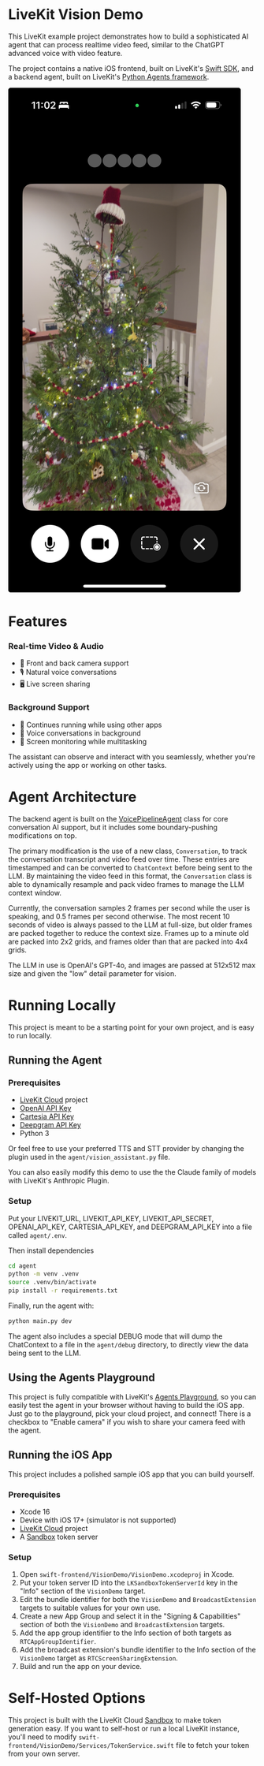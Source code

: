 # LiveKit Vision Demo

This LiveKit example project demonstrates how to build a sophisticated AI agent that can process realtime video feed, similar to the ChatGPT advanced voice with video feature.

The project contains a native iOS frontend, built on LiveKit's [Swift SDK](https://github.com/livekit/client-sdk-swift), and a backend agent, built on LiveKit's [Python Agents framework](https://github.com/livekit/agents).

![app screenshot](screenshot.png)

# Features

### Real-time Video & Audio
- 📱 Front and back camera support
- 🎙️ Natural voice conversations
- 🖥️ Live screen sharing

### Background Support
- 🔄 Continues running while using other apps
- 💬 Voice conversations in background
- 👀 Screen monitoring while multitasking

The assistant can observe and interact with you seamlessly, whether you're actively using the app or working on other tasks.


# Agent Architecture

The backend agent is built on the [VoicePipelineAgent](https://docs.livekit.io/agents/voice-agent/voice-pipeline/) class for core conversation AI support, but it includes some boundary-pushing modifications on top.

The primary modification is the use of a new class, `Conversation`, to track the conversation transcript and video feed over time. These entries are timestamped and can be converted to `ChatContext` before being sent to the LLM. By maintaining the video feed in this format, the `Conversation` class is able to dynamically resample and pack video frames to manage the LLM context window.

Currently, the conversation samples 2 frames per second while the user is speaking, and 0.5 frames per second otherwise. The most recent 10 seconds of video is always passed to the LLM at full-size, but older frames are packed together to reduce the context size.  Frames up to a minute old are packed into 2x2 grids, and frames older than that are packed into 4x4 grids.

The LLM in use is OpenAI's GPT-4o, and images are passed at 512x512 max size and given the "low" detail parameter for vision.

# Running Locally

This project is meant to be a starting point for your own project, and is easy to run locally.

## Running the Agent

### Prerequisites

- [LiveKit Cloud](https://cloud.livekit.io) project
- [OpenAI API Key](https://platform.openai.com/api-keys)
- [Cartesia API Key](https://cartesia.ai/api-keys)
- [Deepgram API Key](https://developers.deepgram.com/api-keys)
- Python 3

Or feel free to use your preferred TTS and STT provider by changing the plugin used in the `agent/vision_assistant.py` file. 

You can also easily modify this demo to use the the Claude family of models with LiveKit's Anthropic Plugin.

### Setup

Put your LIVEKIT_URL, LIVEKIT_API_KEY, LIVEKIT_API_SECRET, OPENAI_API_KEY, CARTESIA_API_KEY, and DEEPGRAM_API_KEY into a file called `agent/.env`.

Then install dependencies

```bash
cd agent
python -m venv .venv
source .venv/bin/activate
pip install -r requirements.txt
```

Finally, run the agent with:

```bash
python main.py dev
```

The agent also includes a special DEBUG mode that will dump the ChatContext to a file in the `agent/debug` directory, to directly view the data being sent to the LLM.

## Using the Agents Playground

This project is fully compatible with LiveKit's [Agents Playground](https://agents-playground.livekit.io), so you can easily test the agent in your browser without having to build the iOS app. Just go to the playground, pick your cloud project, and connect! There is a checkbox to "Enable camera" if you wish to share your camera feed with the agent.

## Running the iOS App

This project includes a polished sample iOS app that you can build yourself.

### Prerequisites

- Xcode 16
- Device with iOS 17+ (simulator is not supported)
- [LiveKit Cloud](https://cloud.livekit.io) project
- A [Sandbox](https://docs.livekit.io/cloud/sandbox/) token server

### Setup

1. Open `swift-frontend/VisionDemo/VisionDemo.xcodeproj` in Xcode.
2. Put your token server ID into the `LKSandboxTokenServerId` key in the "Info" section of the `VisionDemo` target.
3. Edit the bundle identifier for both the `VisionDemo` and `BroadcastExtension` targets to suitable values for your own use.
4. Create a new App Group and select it in the "Signing & Capabilities" section of both the `VisionDemo` and `BroadcastExtension` targets.
5. Add the app group identifier to the Info section of both targets as `RTCAppGroupIdentifier`.
6. Add the broadcast extension's bundle identifier to the Info section of the `VisionDemo` target as `RTCScreenSharingExtension`.
7. Build and run the app on your device.

# Self-Hosted Options

This project is built with the LiveKit Cloud [Sandbox](https://docs.livekit.io/cloud/sandbox/) to make token generation easy. If you want to self-host or run a local LiveKit instance, you'll need to modify `swift-frontend/VisionDemo/Services/TokenService.swift` file to fetch your token from your own server.
